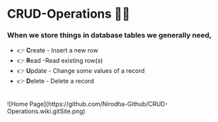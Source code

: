 # CRUD-Operations 👩‍💻

<h3>When we store things in database tables we generally need,</h3>
<ul>
  <li>👉 <b>C</b>reate - Insert a new row</li>
  <li>👉 <b>R</b>ead -Read existing row(s)</li>
  <li>👉 <b>U</b>pdate - Change some values of a record</li>
  <li>👉 <b>D</b>elete - Delete a record</li>
</ul>  
<br>
![Home Page](https://github.com/Nirodha-Github/CRUD-Operations.wiki.gitSite.png)

